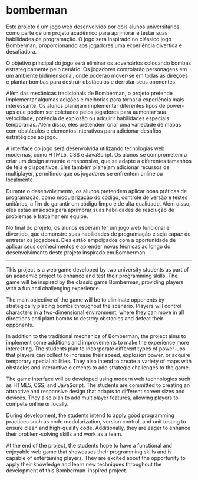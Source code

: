 # bomberman

Este projeto é um jogo web desenvolvido por dois alunos universitários como parte de um projeto acadêmico para aprimorar e testar suas habilidades de programação. O jogo será inspirado no clássico jogo Bomberman, proporcionando aos jogadores uma experiência divertida e desafiadora.

O objetivo principal do jogo será eliminar os adversários colocando bombas estrategicamente pelo cenário. Os jogadores controlarão personagens em um ambiente bidimensional, onde poderão mover-se em todas as direções e plantar bombas para destruir obstáculos e derrotar seus oponentes.

Além das mecânicas tradicionais de Bomberman, o projeto pretende implementar algumas adições e melhorias para tornar a experiência mais interessante. Os alunos planejam implementar diferentes tipos de power-ups que podem ser coletados pelos jogadores para aumentar sua velocidade, potência de explosão ou adquirir habilidades especiais temporárias. Além disso, eles pretendem criar uma variedade de mapas com obstáculos e elementos interativos para adicionar desafios estratégicos ao jogo.

A interface do jogo será desenvolvida utilizando tecnologias web modernas, como HTML5, CSS e JavaScript. Os alunos se comprometem a criar um design atraente e responsivo, que se adapte a diferentes tamanhos de tela e dispositivos. Eles também planejam adicionar recursos de multiplayer, permitindo que os jogadores se enfrentem online ou localmente.

Durante o desenvolvimento, os alunos pretendem aplicar boas práticas de programação, como modularização do código, controle de versão e testes unitários, a fim de garantir um código limpo e de alta qualidade. Além disso, eles estão ansiosos para aprimorar suas habilidades de resolução de problemas e trabalhar em equipe.

No final do projeto, os alunos esperam ter um jogo web funcional e divertido, que demonstre suas habilidades de programação e seja capaz de entreter os jogadores. Eles estão empolgados com a oportunidade de aplicar seus conhecimentos e aprender novas técnicas ao longo do desenvolvimento deste projeto inspirado em Bomberman.

-------------------------------------------------------------------------------------------------------------------------------------------------------------------------------------------------------------------------------

This project is a web game developed by two university students as part of an academic project to enhance and test their programming skills. The game will be inspired by the classic game Bomberman, providing players with a fun and challenging experience.

The main objective of the game will be to eliminate opponents by strategically placing bombs throughout the scenario. Players will control characters in a two-dimensional environment, where they can move in all directions and plant bombs to destroy obstacles and defeat their opponents.

In addition to the traditional mechanics of Bomberman, the project aims to implement some additions and improvements to make the experience more interesting. The students plan to incorporate different types of power-ups that players can collect to increase their speed, explosion power, or acquire temporary special abilities. They also intend to create a variety of maps with obstacles and interactive elements to add strategic challenges to the game.

The game interface will be developed using modern web technologies such as HTML5, CSS, and JavaScript. The students are committed to creating an attractive and responsive design that adapts to different screen sizes and devices. They also plan to add multiplayer features, allowing players to compete online or locally.

During development, the students intend to apply good programming practices such as code modularization, version control, and unit testing to ensure clean and high-quality code. Additionally, they are eager to enhance their problem-solving skills and work as a team.

At the end of the project, the students hope to have a functional and enjoyable web game that showcases their programming skills and is capable of entertaining players. They are excited about the opportunity to apply their knowledge and learn new techniques throughout the development of this Bomberman-inspired project.
